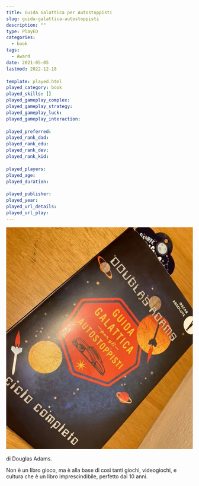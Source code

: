 ```yaml
---
title: Guida Galattica per Autostoppisti
slug: guida-galattica-autostoppisti
description: ""
type: PlayED
categories:
  - book
tags:
  - Award
date: 2021-05-05
lastmod: 2022-12-18

template: played.html
played_category: book
played_skills: []
played_gameplay_complex: 
played_gameplay_strategy: 
played_gameplay_luck: 
played_gameplay_interaction: 

played_preferred:
played_rank_dad: 
played_rank_edu: 
played_rank_dev: 
played_rank_kid: 

played_players: 
played_age: 
played_duration: 

played_publisher: 
played_year: 
played_url_details: 
played_url_play: 
---
```


![](img/guida_galattica_autostoppisti.webp)

di Douglas Adams.

Non è un libro gioco, ma è alla base di così tanti giochi, videogiochi, e cultura che è un libro imprescindibile, perfetto dai 10 anni.
